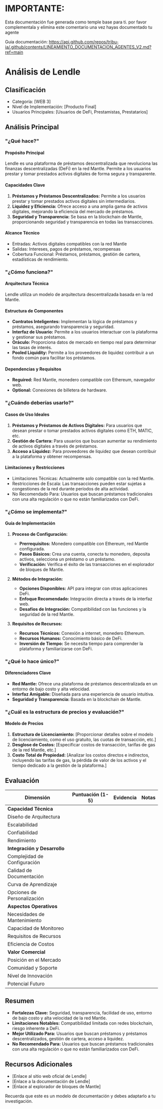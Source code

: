 # IMPORTANTE:

Esta documentación fue generada como temple base para ti. por favor complementala y elimina este comentario una vez hayas documentado tu agente

Guia documentación: https://api.github.com/repos/tribu-ia/.github/contents/LINEAMIENTO_DOCUMENTACION_AGENTES_V2.md?ref=main


# Análisis de Lendle

## Clasificación
- Categoría: [WEB 3]
- Nivel de Implementación: [Producto Final]
- Usuarios Principales: [Usuarios de DeFi, Prestamistas, Prestatarios]

## Análisis Principal

### "¿Qué hace?"

#### Propósito Principal
Lendle es una plataforma de préstamos descentralizada que revoluciona las finanzas descentralizadas (DeFi) en la red Mantle.  Permite a los usuarios prestar y tomar prestados activos digitales de forma segura y transparente.

#### Capacidades Clave
1. **Préstamos y Préstamos Descentralizados:** Permite a los usuarios prestar y tomar prestados activos digitales sin intermediarios.
2. **Liquidez y Eficiencia:** Ofrece acceso a una amplia gama de activos digitales, mejorando la eficiencia del mercado de préstamos.
3. **Seguridad y Transparencia:** Se basa en la blockchain de Mantle, proporcionando seguridad y transparencia en todas las transacciones.

#### Alcance Técnico
- Entradas: Activos digitales compatibles con la red Mantle
- Salidas: Intereses, pagos de préstamos, recompensas
- Cobertura Funcional: Préstamos, préstamos, gestión de cartera, estadísticas de rendimiento.

### "¿Cómo funciona?"

#### Arquitectura Técnica
Lendle utiliza un modelo de arquitectura descentralizada basada en la red Mantle. 

#### Estructura de Componentes
- **Contratos Inteligentes:** Implementan la lógica de préstamos y préstamos, asegurando transparencia y seguridad.
- **Interfaz de Usuario:** Permite a los usuarios interactuar con la plataforma y gestionar sus préstamos.
- **Oráculo:** Proporciona datos de mercado en tiempo real para determinar las tasas de interés.
- **Pooled Liquidity:** Permite a los proveedores de liquidez contribuir a un fondo común para facilitar los préstamos.

#### Dependencias y Requisitos
- **Reguired:** Red Mantle, monedero compatible con Ethereum, navegador web.
- **Optional:** Conexiones de billetera de hardware.

### "¿Cuándo deberías usarlo?"

#### Casos de Uso Ideales
1. **Préstamos y Préstamos de Activos Digitales:** Para usuarios que desean prestar o tomar prestados activos digitales como ETH, MATIC, etc.
2. **Gestión de Cartera:** Para usuarios que buscan aumentar su rendimiento de activos digitales a través de préstamos.
3. **Acceso a Liquidez:** Para proveedores de liquidez que desean contribuir a la plataforma y obtener recompensas.

#### Limitaciones y Restricciones
- Limitaciones Técnicas: Actualmente solo compatible con la red Mantle.
- Restricciones de Escala: Las transacciones pueden estar sujetas a congestiones de la red durante períodos de alta actividad.
- No Recomendado Para: Usuarios que buscan préstamos tradicionales con una alta regulación o que no están familiarizados con DeFi.

### "¿Cómo se implementa?"

#### Guía de Implementación
1. **Proceso de Configuración:**
    - **Prerrequisitos:** Monedero compatible con Ethereum, red Mantle configurada.
    - **Pasos Básicos:** Crea una cuenta, conecta tu monedero, deposita activos, selecciona un préstamo o un préstamo.
    - **Verificación:** Verifica el éxito de las transacciones en el explorador de bloques de Mantle.

2. **Métodos de Integración:**
    - **Opciones Disponibles:** API para integrar con otras aplicaciones DeFi.
    - **Enfoque Recomendado:** Integración directa a través de la interfaz web.
    - **Desafíos de Integración:** Compatibilidad con las funciones y la seguridad de la red Mantle.

3. **Requisitos de Recursos:**
    - **Recursos Técnicos:** Conexión a internet, monedero Ethereum.
    - **Recursos Humanos:** Conocimiento básico de DeFi.
    - **Inversión de Tiempo:** Se necesita tiempo para comprender la plataforma y familiarizarse con DeFi.

### "¿Qué lo hace único?"

#### Diferenciadores Clave
- **Red Mantle:** Ofrece una plataforma de préstamos descentralizada en un entorno de bajo costo y alta velocidad.
- **Interfaz Amigable:**  Diseñada para una experiencia de usuario intuitiva.
- **Seguridad y Transparencia:**  Basada en la blockchain de Mantle.

### "¿Cuál es la estructura de precios y evaluación?"

#### Modelo de Precios
1. **Estructura de Licenciamiento:** [Proporcionar detalles sobre el modelo de licenciamiento, como el uso gratuito, las cuotas de transacción, etc.]
2. **Desglose de Costos:** [Especificar costos de transacción, tarifas de gas de la red Mantle, etc.]
3. **Costo Total de Propiedad:** [Analizar los costos directos e indirectos, incluyendo las tarifas de gas, la pérdida de valor de los activos y el tiempo dedicado a la gestión de la plataforma.]

## Evaluación

| Dimensión | Puntuación (1-5) | Evidencia | Notas |
|-----------|------------------|-----------|-------|
| **Capacidad Técnica** |  |  |  |
| Diseño de Arquitectura |  |  |  |
| Escalabilidad |  |  |  |
| Confiabilidad |  |  |  |
| Rendimiento |  |  |  |
| **Integración y Desarrollo** |  |  |  |
| Complejidad de Configuración |  |  |  |
| Calidad de Documentación |  |  |  |
| Curva de Aprendizaje |  |  |  |
| Opciones de Personalización |  |  |  |
| **Aspectos Operativos** |  |  |  |
| Necesidades de Mantenimiento |  |  |  |
| Capacidad de Monitoreo |  |  |  |
| Requisitos de Recursos |  |  |  |
| Eficiencia de Costos |  |  |  |
| **Valor Comercial** |  |  |  |
| Posición en el Mercado |  |  |  |
| Comunidad y Soporte |  |  |  |
| Nivel de Innovación |  |  |  |
| Potencial Futuro |  |  |  |

## Resumen
- **Fortalezas Clave:**  Seguridad, transparencia, facilidad de uso, entorno de bajo costo y alta velocidad de la red Mantle.
- **Limitaciones Notables:**  Compatibilidad limitada con redes blockchain, riesgo inherente a DeFi.
- **Mejor Utilizado Para:** Usuarios que buscan préstamos y préstamos descentralizados, gestión de cartera, acceso a liquidez.
- **No Recomendado Para:** Usuarios que buscan préstamos tradicionales con una alta regulación o que no están familiarizados con DeFi.

## Recursos Adicionales
- [Enlace al sitio web oficial de Lendle]
- [Enlace a la documentación de Lendle]
- [Enlace al explorador de bloques de Mantle]

Recuerda que este es un modelo de documentación y debes adaptarlo a tu investigación. 

